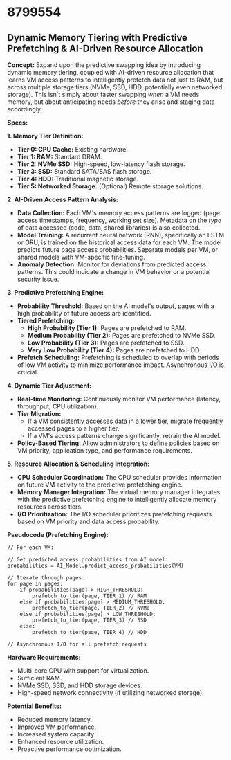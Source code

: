 # 8799554

## Dynamic Memory Tiering with Predictive Prefetching & AI-Driven Resource Allocation

**Concept:** Expand upon the predictive swapping idea by introducing dynamic memory tiering, coupled with AI-driven resource allocation that learns VM access patterns to intelligently prefetch data not just to RAM, but across multiple storage tiers (NVMe, SSD, HDD, potentially even networked storage). This isn't simply about faster swapping *when* a VM needs memory, but about anticipating needs *before* they arise and staging data accordingly.

**Specs:**

**1. Memory Tier Definition:**

*   **Tier 0: CPU Cache:** Existing hardware.
*   **Tier 1: RAM:** Standard DRAM.
*   **Tier 2: NVMe SSD:** High-speed, low-latency flash storage.
*   **Tier 3: SSD:** Standard SATA/SAS flash storage.
*   **Tier 4: HDD:** Traditional magnetic storage.
*   **Tier 5: Networked Storage:** (Optional) Remote storage solutions.

**2. AI-Driven Access Pattern Analysis:**

*   **Data Collection:** Each VM's memory access patterns are logged (page access timestamps, frequency, working set size).  Metadata on the *type* of data accessed (code, data, shared libraries) is also collected.
*   **Model Training:** A recurrent neural network (RNN), specifically an LSTM or GRU, is trained on the historical access data for each VM.  The model predicts future page access probabilities.  Separate models per VM, or shared models with VM-specific fine-tuning.
*   **Anomaly Detection:**  Monitor for deviations from predicted access patterns.  This could indicate a change in VM behavior or a potential security issue.

**3. Predictive Prefetching Engine:**

*   **Probability Threshold:** Based on the AI model's output, pages with a high probability of future access are identified.
*   **Tiered Prefetching:**
    *   **High Probability (Tier 1):** Pages are prefetched to RAM.
    *   **Medium Probability (Tier 2):** Pages are prefetched to NVMe SSD.
    *   **Low Probability (Tier 3):** Pages are prefetched to SSD.
    *   **Very Low Probability (Tier 4):** Pages are prefetched to HDD.
*   **Prefetch Scheduling:**  Prefetching is scheduled to overlap with periods of low VM activity to minimize performance impact. Asynchronous I/O is crucial.

**4. Dynamic Tier Adjustment:**

*   **Real-time Monitoring:**  Continuously monitor VM performance (latency, throughput, CPU utilization).
*   **Tier Migration:**
    *   If a VM consistently accesses data in a lower tier, migrate frequently accessed pages to a higher tier.
    *   If a VM's access patterns change significantly, retrain the AI model.
*   **Policy-Based Tiering:**  Allow administrators to define policies based on VM priority, application type, and performance requirements.

**5. Resource Allocation & Scheduling Integration:**

*   **CPU Scheduler Coordination:**  The CPU scheduler provides information on future VM activity to the predictive prefetching engine.
*   **Memory Manager Integration:** The virtual memory manager integrates with the predictive prefetching engine to intelligently allocate memory resources across tiers.
*   **I/O Prioritization:** The I/O scheduler prioritizes prefetching requests based on VM priority and data access probability.

**Pseudocode (Prefetching Engine):**

```
// For each VM:

// Get predicted access probabilities from AI model:
probabilities = AI_Model.predict_access_probabilities(VM)

// Iterate through pages:
for page in pages:
    if probabilities[page] > HIGH_THRESHOLD:
        prefetch_to_tier(page, TIER_1) // RAM
    else if probabilities[page] > MEDIUM_THRESHOLD:
        prefetch_to_tier(page, TIER_2) // NVMe
    else if probabilities[page] > LOW_THRESHOLD:
        prefetch_to_tier(page, TIER_3) // SSD
    else:
        prefetch_to_tier(page, TIER_4) // HDD

// Asynchronous I/O for all prefetch requests
```

**Hardware Requirements:**

*   Multi-core CPU with support for virtualization.
*   Sufficient RAM.
*   NVMe SSD, SSD, and HDD storage devices.
*   High-speed network connectivity (if utilizing networked storage).

**Potential Benefits:**

*   Reduced memory latency.
*   Improved VM performance.
*   Increased system capacity.
*   Enhanced resource utilization.
*   Proactive performance optimization.